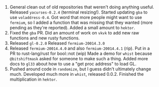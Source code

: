 
1) General clean out of old repositories that weren't doing anything useful.
   Released `yacurses-0.2.4` (terminal resizing!).
   Started updating `gba` to use `voladdress-0.4`.
   Got word that more people might want to use `fermium`,
   so I added a function that was missing that they wanted (more pending as they're reported).
   Added a small amount to `hektor`.
2) Fixed the `gba` PR.
   Did an amount of work on `vkvk` to add new raw functions and new rusty functions.
3) Released `gl-0.2.0`
   Released `fermium-20014.3.0`
4) Released `fermium-20014.4.0` and also `fermium-20014.4.1` (rip).
   Put in a PR to rust-lang/rust for bool::not (wip)
   Made a demo for `whist` because `@bitshiftmask` asked for someone to make such a thing.
   Added more docs to `gl33` about how to use a "get proc address" to load GL.
5) Pushed around code in `randomize`, but I guess didn't ultimately change much.
   Developed much more in `whist`, released 0.0.2.
   Finished the multiplication in `hektor`.
